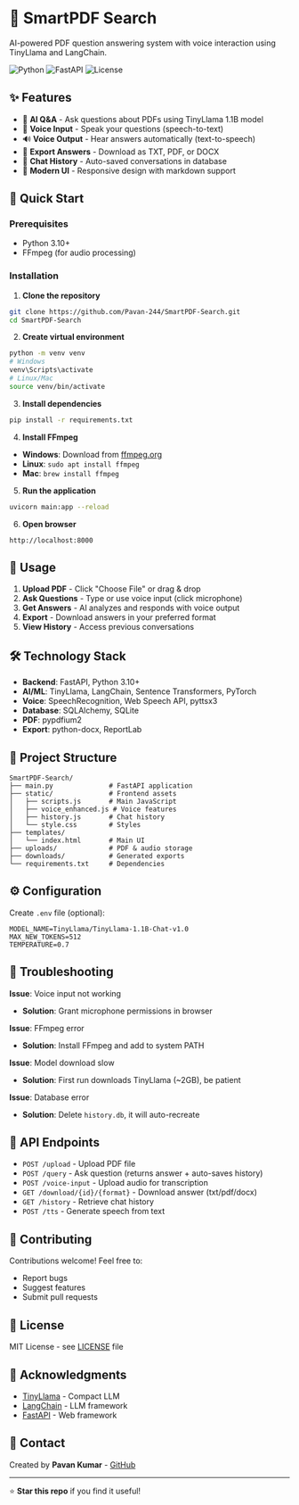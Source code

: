 # 🦙 SmartPDF Search

AI-powered PDF question answering system with voice interaction using TinyLlama and LangChain.

![Python](https://img.shields.io/badge/python-3.10+-blue.svg)
![FastAPI](https://img.shields.io/badge/FastAPI-0.120-green.svg)
![License](https://img.shields.io/badge/license-MIT-blue.svg)

## ✨ Features

- 🤖 **AI Q&A** - Ask questions about PDFs using TinyLlama 1.1B model
- 🎤 **Voice Input** - Speak your questions (speech-to-text)
- 🔊 **Voice Output** - Hear answers automatically (text-to-speech)
- 📄 **Export Answers** - Download as TXT, PDF, or DOCX
- 💾 **Chat History** - Auto-saved conversations in database
- 🎨 **Modern UI** - Responsive design with markdown support

## 🚀 Quick Start

### Prerequisites
- Python 3.10+
- FFmpeg (for audio processing)

### Installation

1. **Clone the repository**
```bash
git clone https://github.com/Pavan-244/SmartPDF-Search.git
cd SmartPDF-Search
```

2. **Create virtual environment**
```bash
python -m venv venv
# Windows
venv\Scripts\activate
# Linux/Mac
source venv/bin/activate
```

3. **Install dependencies**
```bash
pip install -r requirements.txt
```

4. **Install FFmpeg**
- **Windows**: Download from [ffmpeg.org](https://ffmpeg.org/download.html)
- **Linux**: `sudo apt install ffmpeg`
- **Mac**: `brew install ffmpeg`

5. **Run the application**
```bash
uvicorn main:app --reload
```

6. **Open browser**
```
http://localhost:8000
```

## 📖 Usage

1. **Upload PDF** - Click "Choose File" or drag & drop
2. **Ask Questions** - Type or use voice input (click microphone)
3. **Get Answers** - AI analyzes and responds with voice output
4. **Export** - Download answers in your preferred format
5. **View History** - Access previous conversations

## 🛠️ Technology Stack

- **Backend**: FastAPI, Python 3.10+
- **AI/ML**: TinyLlama, LangChain, Sentence Transformers, PyTorch
- **Voice**: SpeechRecognition, Web Speech API, pyttsx3
- **Database**: SQLAlchemy, SQLite
- **PDF**: pypdfium2
- **Export**: python-docx, ReportLab

## 📁 Project Structure

```
SmartPDF-Search/
├── main.py              # FastAPI application
├── static/              # Frontend assets
│   ├── scripts.js       # Main JavaScript
│   ├── voice_enhanced.js # Voice features
│   ├── history.js       # Chat history
│   └── style.css        # Styles
├── templates/
│   └── index.html       # Main UI
├── uploads/             # PDF & audio storage
├── downloads/           # Generated exports
└── requirements.txt     # Dependencies
```

## ⚙️ Configuration

Create `.env` file (optional):
```env
MODEL_NAME=TinyLlama/TinyLlama-1.1B-Chat-v1.0
MAX_NEW_TOKENS=512
TEMPERATURE=0.7
```

## 🔧 Troubleshooting

**Issue**: Voice input not working
- **Solution**: Grant microphone permissions in browser

**Issue**: FFmpeg error
- **Solution**: Install FFmpeg and add to system PATH

**Issue**: Model download slow
- **Solution**: First run downloads TinyLlama (~2GB), be patient

**Issue**: Database error
- **Solution**: Delete `history.db`, it will auto-recreate

## 📝 API Endpoints

- `POST /upload` - Upload PDF file
- `POST /query` - Ask question (returns answer + auto-saves history)
- `POST /voice-input` - Upload audio for transcription
- `GET /download/{id}/{format}` - Download answer (txt/pdf/docx)
- `GET /history` - Retrieve chat history
- `POST /tts` - Generate speech from text

## 🤝 Contributing

Contributions welcome! Feel free to:
- Report bugs
- Suggest features
- Submit pull requests

## 📄 License

MIT License - see [LICENSE](LICENSE) file

## 🙏 Acknowledgments

- [TinyLlama](https://github.com/jzhang38/TinyLlama) - Compact LLM
- [LangChain](https://github.com/langchain-ai/langchain) - LLM framework
- [FastAPI](https://fastapi.tiangolo.com/) - Web framework

## 📧 Contact

Created by **Pavan Kumar** - [GitHub](https://github.com/Pavan-244)

---

⭐ **Star this repo** if you find it useful!
